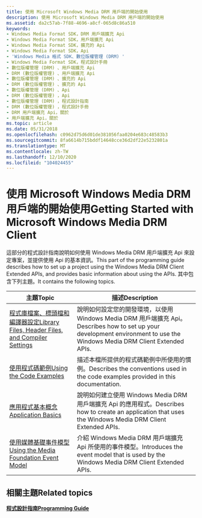 ```yaml
---
title: 使用 Microsoft Windows Media DRM 用戶端的開始使用
description: 使用 Microsoft Windows Media DRM 用戶端的開始使用
ms.assetid: da2c57ab-7f88-4696-a8cf-065d8c86a510
keywords:
- Windows Media Format SDK，DRM 用戶端擴充 Api
- Windows Media Format SDK，用戶端擴充 Api
- Windows Media Format SDK，擴充的 Api
- Windows Media Format SDK，Api
- 'Windows Media 格式 SDK、數位版權管理 (DRM) '
- Windows Media Format SDK，程式設計手冊
- 數位版權管理 (DRM) 、用戶端擴充 Api
- DRM (數位版權管理) 、用戶端擴充 Api
- 數位版權管理 (DRM) 、擴充的 Api
- DRM (數位版權管理) 、擴充的 Api
- 數位版權管理 (DRM) 、Api
- DRM (數位版權管理) ，Api
- 數位版權管理 (DRM) ，程式設計指南
- DRM (數位版權管理) ，程式設計手冊
- DRM 用戶端擴充 Api，關於
- 用戶端擴充 Api，關於
ms.topic: article
ms.date: 05/31/2018
ms.openlocfilehash: c0962d75d6d01de381056faa0204e683c48583b3
ms.sourcegitcommit: 8fa6614b715bddf14648cce36d2df22e5232801a
ms.translationtype: MT
ms.contentlocale: zh-TW
ms.lasthandoff: 12/10/2020
ms.locfileid: "104024455"
---
```

# <a name="getting-started-with-microsoft-windows-media-drm-client"></a><span data-ttu-id="c4f2f-119">使用 Microsoft Windows Media DRM 用戶端的開始使用</span><span class="sxs-lookup"><span data-stu-id="c4f2f-119">Getting Started with Microsoft Windows Media DRM Client</span></span>

<span data-ttu-id="c4f2f-120">這部分的程式設計指南說明如何使用 Windows Media DRM 用戶端擴充 Api 來設定專案，並提供使用 Api 的基本資訊。</span><span class="sxs-lookup"><span data-stu-id="c4f2f-120">This part of the programming guide describes how to set up a project using the Windows Media DRM Client Extended APIs, and provides basic information about using the APIs.</span></span> <span data-ttu-id="c4f2f-121">其中包含下列主題。</span><span class="sxs-lookup"><span data-stu-id="c4f2f-121">It contains the following topics.</span></span>



| <span data-ttu-id="c4f2f-122">主題</span><span class="sxs-lookup"><span data-stu-id="c4f2f-122">Topic</span></span>                                                                                                      | <span data-ttu-id="c4f2f-123">描述</span><span class="sxs-lookup"><span data-stu-id="c4f2f-123">Description</span></span>                                                                                             |
|------------------------------------------------------------------------------------------------------------|---------------------------------------------------------------------------------------------------------|
| [<span data-ttu-id="c4f2f-124">程式庫檔案、標頭檔和編譯器設定</span><span class="sxs-lookup"><span data-stu-id="c4f2f-124">Library Files, Header Files, and Compiler Settings</span></span>](library-files-header-files-and-compiler-settings.md) | <span data-ttu-id="c4f2f-125">說明如何設定您的開發環境，以使用 Windows Media DRM 用戶端擴充 Api。</span><span class="sxs-lookup"><span data-stu-id="c4f2f-125">Describes how to set up your development environment to use the Windows Media DRM Client Extended APIs.</span></span> |
| [<span data-ttu-id="c4f2f-126">使用程式碼範例</span><span class="sxs-lookup"><span data-stu-id="c4f2f-126">Using the Code Examples</span></span>](drm-using-the-code-examples.md)                                                 | <span data-ttu-id="c4f2f-127">描述本檔所提供的程式碼範例中所使用的慣例。</span><span class="sxs-lookup"><span data-stu-id="c4f2f-127">Describes the conventions used in the code examples provided in this documentation.</span></span>                     |
| [<span data-ttu-id="c4f2f-128">應用程式基本概念</span><span class="sxs-lookup"><span data-stu-id="c4f2f-128">Application Basics</span></span>](application-basics.md)                                                               | <span data-ttu-id="c4f2f-129">說明如何建立使用 Windows Media DRM 用戶端擴充 Api 的應用程式。</span><span class="sxs-lookup"><span data-stu-id="c4f2f-129">Describes how to create an application that uses the Windows Media DRM Client Extended APIs.</span></span>            |
| [<span data-ttu-id="c4f2f-130">使用媒體基礎事件模型</span><span class="sxs-lookup"><span data-stu-id="c4f2f-130">Using the Media Foundation Event Model</span></span>](using-the-media-foundation-model.md)                             | <span data-ttu-id="c4f2f-131">介紹 Windows Media DRM 用戶端擴充 Api 所使用的事件模型。</span><span class="sxs-lookup"><span data-stu-id="c4f2f-131">Introduces the event model that is used by the Windows Media DRM Client Extended APIs.</span></span>                  |



 

## <a name="related-topics"></a><span data-ttu-id="c4f2f-132">相關主題</span><span class="sxs-lookup"><span data-stu-id="c4f2f-132">Related topics</span></span>

<dl> <dt>

[<span data-ttu-id="c4f2f-133">**程式設計指南**</span><span class="sxs-lookup"><span data-stu-id="c4f2f-133">**Programming Guide**</span></span>](drm-programming-guide.md)
</dt> </dl>

 

 





